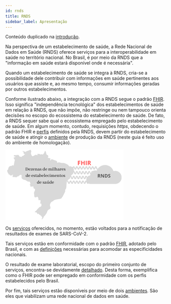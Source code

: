 ```yaml
---
id: rnds
title: RNDS
sidebar_label: Apresentação
---
```


Conteúdo duplicado na [introdução](../../introducao).

Na perspectiva de um estabelecimento de saúde, a Rede Nacional de Dados em Saúde (RNDS) oferece serviços
para a interoperabilidade em saúde no território nacional. No Brasil, é por meio da RNDS que a "informação em saúde estará disponível
onde é necessária".

Quando um estabelecimento de saúde se integra à RNDS, cria-se a possibilidade dele contribuir com informações em saúde pertinentes aos usuários que assiste e, ao mesmo tempo, consumir informações geradas por outros estabelecimentos.

Conforme ilustrado abaixo, a integração com a RNDS segue o padrão [FHIR](../intro/glossario#fhir). Isso significa "independência tecnológica" dos estabelecimentos de saúde em relação à RNDS, que não impõe, não restringe ou nem tampouco orienta decisões no escopo do ecossistema do estabelecimento de saúde. De fato, a RNDS sequer sabe
qual o ecossistema empregado pelo estabelecimento de saúde. Em algum momento, contudo, requisições _https_, obdecendo o padrão FHIR e [perfis](../rnds/perfis) definidos pela RNDS, devem partir do estabelecimento de saúde e atingir o [ambiente](./ambientes) de produção da RNDS (neste guia é feito uso do ambiente de homologação).

![interoperabilidade](../../../static/img/rnds-brasil.png)

Os [serviços](./servicos) oferecidos, no momento, estão voltados para
a notificação de resultados de exames de SARS-CoV-2.

Tais serviços estão em conformidade com o padrão [FHIR](http://hl7.org/fhir/), adotado pelo Brasil, e com as [definições](./perfis) necessárias para acomodar as especificidades nacionais.

O resultado de exame laboratorial, escopo do primeiro conjunto de serviços, encontra-se devidamente [detalhado](./resultado). Desta forma, exemplifica como o
FHIR pode ser empregado em conformidade com os perfis estabelecidos
pelo Brasil.

Por fim, tais serviços estão disponíveis por meio de dois [ambientes](./ambientes). São eles que viabilizam uma rede nacional de dados em saúde.
